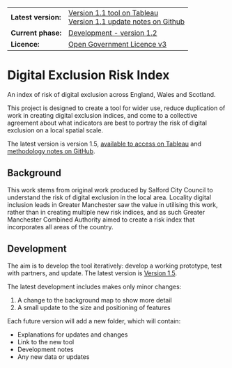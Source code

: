 <table>
  <tr>
    <td><b>Latest version:</b></td>
    <td><a href="https://www.gmtableau.nhs.uk/t/GMCA/views/DigitalExclusionRiskIndexv1_1/DERIhomepage/christopher.pope@greatermanchester-ca.gov.uk/9767395d-5c8f-4904-b3b1-2e8dff1ddfb9?:display_count=n&:showVizHome=n&:origin=viz_share_link">Version 1.1 tool on Tableau</a><br>
<a href="https://github.com/GreaterManchesterODA/Digital-Exclusion-Risk-Index/blob/main/Version%201.1">Version 1.1 update notes on Github</a>
</td>
  </tr>
  <tr>
    <td><b>Current phase:</b></td>
    <td><a href="https://github.com/GreaterManchesterODA/Digital-Exclusion-Risk-Index/blob/main/Version%201.2">Development - version 1.2</a></td>
  </tr>
  <tr>
    <td><b>Licence:</b></td>
    <td><a href="https://github.com/GreaterManchesterODA/Digital-Exclusion-Risk-Index/blob/main/Open%20Government%20Licence.md">Open Government Licence v3</a></td>
  </tr>
</table>
  


# Digital Exclusion Risk Index
An index of risk of digital exclusion across England, Wales and Scotland.

This project is designed to create a tool for wider use, reduce duplication of work in creating digital exclusion indices, and come to a collective agreement about what indicators are best to portray the risk of digital exclusion on a local spatial scale.

The latest version is version 1.5, [available to access on Tableau](https://www.gmtableau.nhs.uk/t/GMCA/views/DigitalExclusionRiskIndexv1_5/DERIhomepage?%3Aiid=1&%3AisGuestRedirectFromVizportal=y&%3Aembed=y) and [methodology notes on GitHub](/Version%201.5).

## Background
This work stems from original work produced by Salford City Council to understand the risk of digital exclusion in the local area. Locality digital inclusion leads in Greater Manchester saw the value in utilising this work, rather than in creating multiple new risk indices, and as such Greater Manchester Combined Authority aimed to create a risk index that incorporates all areas of the country.

## Development
The aim is to develop the tool iteratively: develop a working prototype, test with partners, and update. The latest version is [Version 1.5](/Version%201.5).

The latest development includes makes only minor changes:
1. A change to the background map to show more detail
2. A small update to the size and positioning of features

Each future version will add a new folder, which will contain:
* Explanations for updates and changes
* Link to the new tool
* Development notes 
* Any new data or updates

